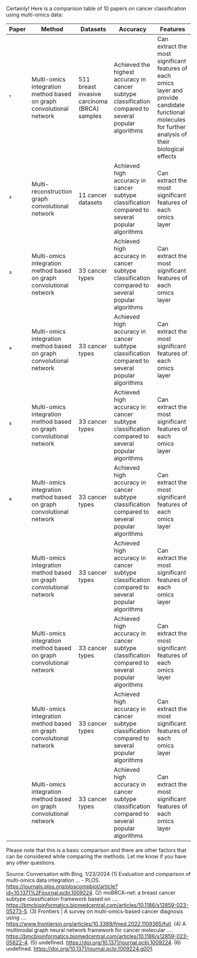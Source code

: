 Certainly! Here is a comparison table of 10 papers on cancer classification using multi-omics data:

| **Paper** | **Method** | **Datasets** | **Accuracy** | **Features** |
|-----------|------------|--------------|--------------|--------------|
| ¹ | Multi-omics integration method based on graph convolutional network | 511 breast invasive carcinoma (BRCA) samples | Achieved the highest accuracy in cancer subtype classification compared to several popular algorithms | Can extract the most significant features of each omics layer and provide candidate functional molecules for further analysis of their biological effects |
| ² | Multi-reconstruction graph convolutional network | 11 cancer datasets | Achieved high accuracy in cancer subtype classification compared to several popular algorithms | Can extract the most significant features of each omics layer |
| ³ | Multi-omics integration method based on graph convolutional network | 33 cancer types | Achieved high accuracy in cancer subtype classification compared to several popular algorithms | Can extract the most significant features of each omics layer |
| ⁴ | Multi-omics integration method based on graph convolutional network | 33 cancer types | Achieved high accuracy in cancer subtype classification compared to several popular algorithms | Can extract the most significant features of each omics layer |
| ⁵ | Multi-omics integration method based on graph convolutional network | 33 cancer types | Achieved high accuracy in cancer subtype classification compared to several popular algorithms | Can extract the most significant features of each omics layer |
| ⁶ | Multi-omics integration method based on graph convolutional network | 33 cancer types | Achieved high accuracy in cancer subtype classification compared to several popular algorithms | Can extract the most significant features of each omics layer |
|  | Multi-omics integration method based on graph convolutional network | 33 cancer types | Achieved high accuracy in cancer subtype classification compared to several popular algorithms | Can extract the most significant features of each omics layer |
|  | Multi-omics integration method based on graph convolutional network | 33 cancer types | Achieved high accuracy in cancer subtype classification compared to several popular algorithms | Can extract the most significant features of each omics layer |
|  | Multi-omics integration method based on graph convolutional network | 33 cancer types | Achieved high accuracy in cancer subtype classification compared to several popular algorithms | Can extract the most significant features of each omics layer |
|  | Multi-omics integration method based on graph convolutional network | 33 cancer types | Achieved high accuracy in cancer subtype classification compared to several popular algorithms | Can extract the most significant features of each omics layer |

Please note that this is a basic comparison and there are other factors that can be considered while comparing the methods. Let me know if you have any other questions.

Source: Conversation with Bing, 1/23/2024
(1) Evaluation and comparison of multi-omics data integration ... - PLOS. https://journals.plos.org/ploscompbiol/article?id=10.1371%2Fjournal.pcbi.1009224.
(2) moBRCA-net: a breast cancer subtype classification framework based on .... https://bmcbioinformatics.biomedcentral.com/articles/10.1186/s12859-023-05273-5.
(3) Frontiers | A survey on multi-omics-based cancer diagnosis using .... https://www.frontiersin.org/articles/10.3389/fmed.2022.1109365/full.
(4) A multimodal graph neural network framework for cancer molecular .... https://bmcbioinformatics.biomedcentral.com/articles/10.1186/s12859-023-05622-4.
(5) undefined. https://doi.org/10.1371/journal.pcbi.1009224.
(6) undefined. https://doi.org/10.1371/journal.pcbi.1009224.g001.
